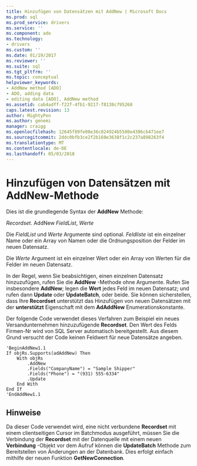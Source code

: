 ```yaml
---
title: Hinzufügen von Datensätzen mit AddNew | Microsoft Docs
ms.prod: sql
ms.prod_service: drivers
ms.service: ''
ms.component: ado
ms.technology:
- drivers
ms.custom: ''
ms.date: 01/19/2017
ms.reviewer: ''
ms.suite: sql
ms.tgt_pltfrm: ''
ms.topic: conceptual
helpviewer_keywords:
- AddNew method [ADO]
- ADO, adding data
- editing data [ADO], AddNew method
ms.assetid: cab4adff-f22f-4fb1-9217-f8138c795268
caps.latest.revision: 13
author: MightyPen
ms.author: genemi
manager: craigg
ms.openlocfilehash: 12645f89fe08e36c024924b5580e4386cb471ee7
ms.sourcegitcommit: 2ddc0bfb3ce2f2b160e3638f1c2c237a898263f4
ms.translationtype: MT
ms.contentlocale: de-DE
ms.lasthandoff: 05/03/2018
---
```

# <a name="adding-records-using-addnew-method"></a>Hinzufügen von Datensätzen mit AddNew-Methode
Dies ist die grundlegende Syntax der **AddNew** Methode:

 *Recordset*. AddNew *FieldList*, *Werte*

 Die *FieldList* und *Werte* Argumente sind optional. *Feldliste* ist ein einzelner Name oder ein Array von Namen oder die Ordnungsposition der Felder im neuen Datensatz.

 Die *Werte* Argument ist ein einzelner Wert oder ein Array von Werten für die Felder im neuen Datensatz.

 In der Regel, wenn Sie beabsichtigen, einen einzelnen Datensatz hinzuzufügen, rufen Sie die **AddNew** -Methode ohne Argumente. Rufen Sie insbesondere **AddNew**; legen die **Wert** jedes Feld im neuen Datensatz; und rufen dann **Update** oder **UpdateBatch**, oder beide. Sie können sicherstellen, dass Ihre **Recordset** unterstützt das Hinzufügen von neuen Datensätzen mit der **unterstützt** Eigenschaft mit dem **AdAddNew** Enumerationskonstante.

 Der folgende Code verwendet dieses Verfahren zum Beispiel ein neues Versandunternehmen hinzuzufügende **Recordset**. Den Wert des Felds Firmen-Nr wird von SQL Server automatisch bereitgestellt. Aus diesem Grund versucht der Code keinen Feldwert für neue Datensätze angeben.

```
'BeginAddNew1.1
If objRs.Supports(adAddNew) Then
    With objRs
        .AddNew
        .Fields("CompanyName") = "Sample Shipper"
        .Fields("Phone") = "(931) 555-6334"
        .Update
    End With
End If
'EndAddNew1.1
```

## <a name="remarks"></a>Hinweise
 Da dieser Code verwendet wird, eine nicht verbundene **Recordset** mit einem clientseitigen Cursor im Batchmodus ausgeführt, müssen Sie die Verbindung der **Recordset** mit der Datenquelle mit einem neuen **Verbindung** -Objekt vor dem Aufruf können die **UpdateBatch** Methode zum Bereitstellen von Änderungen an der Datenbank. Dies erfolgt einfach mithilfe der neuen Funktion **GetNewConnection**.

